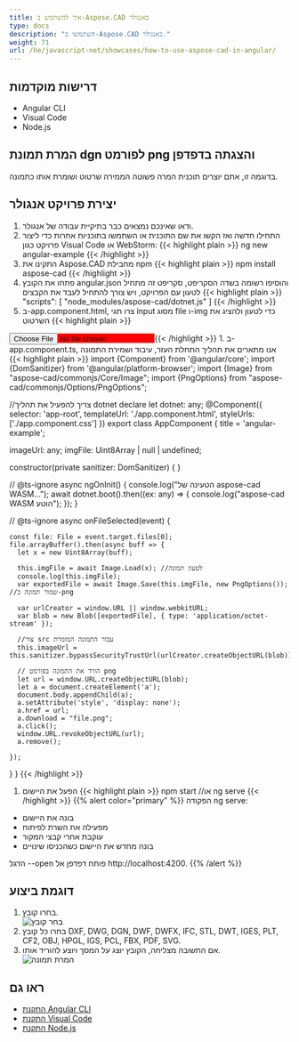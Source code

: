 ```yaml
---
title: איך להשתמש ב-Aspose.CAD באנגולר
type: docs
description: "השתמשו ב-Aspose.CAD באנגולר."
weight: 71
url: /he/javascript-net/showcases/how-to-use-aspose-cad-in-angular/
---
```


## דרישות מוקדמות
- Angular CLI
- Visual Code
- Node.js

## המרת תמונת dgn לפורמט png והצגתה בדפדפן

בדוגמה זו, אתם יוצרים תוכנית המרה פשוטה הממירה שרטוט ושומרת אותו כתמונה.

## יצירת פרויקט אנגולר

1. ודאו שאינכם נמצאים כבר בתיקיית עבודה של אנגולר.
1. התחילו חדשה ואז הקשו את שם התוכנית או השתמשו בתוכניות אחרות כדי ליצור פרויקט כגון Visual Code או WebStorm:
{{< highlight plain >}}
ng new angular-example
{{< /highlight >}}
1. התקינו את Aspose.CAD מחבילת npm
{{< highlight plain >}}
npm install aspose-cad
{{< /highlight >}}
1. פתחו את הקובץ angular.json והוסיפו רשומה בשדה הסקריפט, סקריפט זה מתחיל לטעון עם הפרויקט, ויש צורך להתחיל לעבד את הקבצים
{{< highlight plain >}}
"scripts": [
  "node_modules/aspose-cad/dotnet.js"
]
{{< /highlight >}}
1. ב-app.component.html, צרו תגי input מסוג file ו-img כדי לטעון ולהציג את השרטוט
{{< highlight plain >}}
<span style="background-color: red">
    <input type="file" class="file-upload" (change)="onFileSelected($event)" />
    <img alt="" id="image" [src]="imageUrl" />
</span>
{{< /highlight >}}
1. ב-app.component.ts, אנו מתארים את תהליך התחלת העזר, עיבוד ושמירת התמונה
{{< highlight plain >}}
import {Component} from '@angular/core';
import {DomSanitizer} from '@angular/platform-browser';
import {Image} from "aspose-cad/commonjs/Core/Image";
import {PngOptions} from "aspose-cad/commonjs/Options/PngOptions";

//צריך להפעיל את תהליך dotnet
declare let dotnet: any;
@Component({
  selector: 'app-root',
  templateUrl: './app.component.html',
  styleUrls: ['./app.component.css']
})
export class AppComponent {
  title = 'angular-example';

  imageUrl: any;
  imgFile: Uint8Array | null | undefined;

  constructor(private sanitizer: DomSanitizer) {
  }

  // @ts-ignore
  async ngOnInit() {
    console.log("הטעינה של aspose-cad WASM...");
    await dotnet.boot().then((ex: any) => {
      console.log("aspose-cad WASM הוטע");
    });
  }

  // @ts-ignore
  async onFileSelected(event) {

    const file: File = event.target.files[0];
    file.arrayBuffer().then(async buff => {
      let x = new Uint8Array(buff);
      
      this.imgFile = await Image.Load(x); //לטעון תמונה
      console.log(this.imgFile);
      var exportedFile = await Image.Save(this.imgFile, new PngOptions()); //שמור תמונה כ-png

      var urlCreator = window.URL || window.webkitURL;
      var blob = new Blob([exportedFile], { type: 'application/octet-stream' });
      
      //צור src עבור התמונה המומרת
      this.imageUrl = this.sanitizer.bypassSecurityTrustUrl(urlCreator.createObjectURL(blob));

      // הורד את התמונה בפורמט png
      let url = window.URL.createObjectURL(blob);
      let a = document.createElement('a');
      document.body.appendChild(a);
      a.setAttribute('style', 'display: none');
      a.href = url;
      a.download = "file.png";
      a.click();
      window.URL.revokeObjectURL(url);
      a.remove();

    });
  }
}
{{< /highlight >}}
1. הפעל את היישום
{{< highlight plain >}}
npm start
//או
ng serve
{{< /highlight >}}
{{% alert color="primary" %}} 
הפקודה ng serve:

- בונה את היישום
- מפעילה את השרת לפיתוח
- עוקבת אחרי קבצי המקור
- בונה מחדש את היישום כשהכניסו שינויים

הדגל --open פותח דפדפן אל http://localhost:4200.
{{% /alert %}}

## דוגמת ביצוע

1. בחרו קובץ.<br>
![בחר קובץ](/_assets/javascript-net/angular/choose-file.png)<br>
1. בחרו כל קובץ DXF, DWG, DGN, DWF, DWFX, IFC, STL, DWT, IGES, PLT, CF2, OBJ, HPGL, IGS, PCL, FBX, PDF, SVG.
1. אם התשובה מצליחה, הקובץ יוצג על המסך ויוצע להוריד אותו.<br>
![המרת תמונה](/_assets/javascript-net/angular/convert-image.png)<br>

## ראו גם

- [התקנת Angular CLI](https://angular.io/guide/setup-local/)
- [התקנת Visual Code](https://code.visualstudio.com/)
- [התקנת Node.js](https://nodejs.org/en/)
